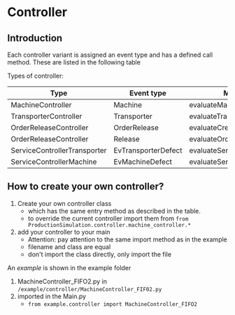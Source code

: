 Controller
============

## Introduction


Each controller variant is assigned an event type and has a 
defined call method. These are listed in the following table

Types of controller:


| Type                         | Event type          | Method                     |
| ---------------------------- | ------------------- | -------------------------- |
| MachineController            | Machine             | evaluateMachine            |
| TransporterController        | Transporter         | evaluateTransporter        |
| OrderReleaseController       | OrderRelease        | evaluateCreateOrderRelease |
| OrderReleaseController       | Release             | evaluateOrderRelease       |
| ServiceControllerTransporter | EvTransporterDefect | evaluateService            |
| ServiceControllerMachine     | EvMachineDefect     | evaluateService            |

  
## How to create your own controller?


1. Create your own controller class
    * which has the same entry method as described in the table.
    * to override the current controller import them from `from ProductionSimulation.controller.machine_controller.*`
2. add your controller to your main
    * Attention: pay attention to the same import method as in the example
    * filename and class are equal
    * don't import the class directly, only import the file

    
An *example* is shown in the example folder

1. MachineController_FIFO2.py in `/example/controller/MachineController_FIF02.py`
2. imported in the Main.py
    * `from example.controller import MachineController_FIFO2`